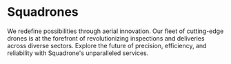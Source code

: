 # Squadrones

We redefine possibilities through aerial innovation. Our fleet of cutting-edge drones is at the forefront of revolutionizing inspections and deliveries across diverse sectors. Explore the future of precision, efficiency, and reliability with Squadrone's unparalleled services.
